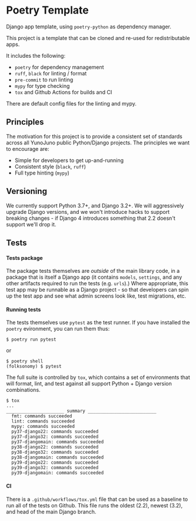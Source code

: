 # Poetry Template

Django app template, using `poetry-python` as dependency manager.

This project is a template that can be cloned and re-used for redistributable apps.

It includes the following:

-   `poetry` for dependency management
-   `ruff`, `black` for linting / format
-   `pre-commit` to run linting
-   `mypy` for type checking
-   `tox` and Github Actions for builds and CI

There are default config files for the linting and mypy.

## Principles

The motivation for this project is to provide a consistent set of standards across all YunoJuno
public Python/Django projects. The principles we want to encourage are:

-   Simple for developers to get up-and-running
-   Consistent style (`black`, `ruff`)
-   Full type hinting (`mypy`)

## Versioning

We currently support Python 3.7+, and Django 3.2+. We will aggressively upgrade Django versions, and
we won't introduce hacks to support breaking changes - if Django 4 introduces something that 2.2
doesn't support we'll drop it.

## Tests

#### Tests package

The package tests themselves are _outside_ of the main library code, in a package that is itself a
Django app (it contains `models`, `settings`, and any other artifacts required to run the tests
(e.g. `urls`).) Where appropriate, this test app may be runnable as a Django project - so that
developers can spin up the test app and see what admin screens look like, test migrations, etc.

#### Running tests

The tests themselves use `pytest` as the test runner. If you have installed the `poetry` evironment,
you can run them thus:

```
$ poetry run pytest
```

or

```
$ poetry shell
(folksonomy) $ pytest
```

The full suite is controlled by `tox`, which contains a set of environments that will format, lint,
and test against all support Python + Django version combinations.

```
$ tox
...
______________________ summary __________________________
  fmt: commands succeeded
  lint: commands succeeded
  mypy: commands succeeded
  py37-django22: commands succeeded
  py37-django32: commands succeeded
  py37-djangomain: commands succeeded
  py38-django22: commands succeeded
  py38-django32: commands succeeded
  py38-djangomain: commands succeeded
  py39-django22: commands succeeded
  py39-django32: commands succeeded
  py39-djangomain: commands succeeded
```

#### CI

There is a `.github/workflows/tox.yml` file that can be used as a baseline to run all of the tests
on Github. This file runs the oldest (2.2), newest (3.2), and head of the main Django branch.
